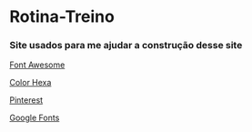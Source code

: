 # Rotina-Treino

### Site usados para me ajudar a construção desse site

<a href="https://fontawesome.com">Font Awesome</a>

<a href="https://www.colorhexa.com">Color Hexa</a>

<a href="https://br.pinterest.com">Pinterest</a>

<a href="https://fonts.google.com">Google Fonts</a>